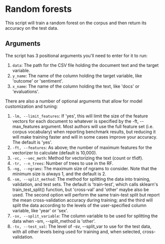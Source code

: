 # Random forests

This script will train a random forest on the corpus and then return its accuracy on the test data. 

## Arguments

The script has 3 positional arguments you'll need to enter for it to run:

  1. ```data```: The path for the CSV file holding the document text and the target variable.
  2. ```y_name```: The name of the column holding the target variable, like 'outcome' or 'sentiment'.
  3. ```x_name```: The name of the column holding the text, like 'docs' or 'evaluations'.

There are also a number of optional arguments that allow for model customization and tuning:

  1. ```-lm, --limit_features```: If 'yes', this will limit the size of the feature vectors for each document to whatever is  specified by the -ft, --max_features argument. Most authors will use the full feature set (i.e. corpus vocabulary) when reporting benchmark results, but reducing it will make training faster and will in some cases improve your accuracy. The default is 'yes'.
  2. ```-ft, --features```: As above; the number of maximum features for the vectorizer to calculate (default is 10,000).
  3. ```-vc, --vec_meth```: Method for vectorizing the text (count or tfidf).
  4. ```-tr, --n_trees```: Number of trees to use in the RF.
  5. ```-ng, --ngrams```: The maximum size of ngrams to consider. Note that the minimum size is always 1, and the default is 2.
  6. ```-sm, --split_method```: The method for splitting the data into training, validation, and test sets. The default is 'train-test', which calls sklearn's train_test_split() function, but 'cross-val' and 'other' maybe also be used. The second option will perform the same train-test split but report the mean cross-validation accuracy during training; and the third will split the data according to the levels of the user-specified column variable, like 'year' or 'sex'.
  7. ```-sv, --split_variable```: The column variable to be used for splitting the data when -sm, --split_method is 'other'.
  8. ```-tv, --test_val```: The level of -sv, --split_var to use for the test data, with all other levels being used for training and, when selected, cross-validation.
